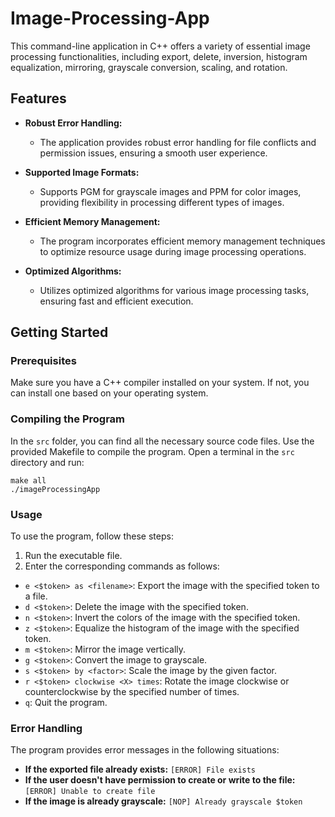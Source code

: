 # Image-Processing-App

This command-line application in C++ offers a variety of essential image processing functionalities, including export, delete, inversion, histogram equalization, mirroring, grayscale conversion, scaling, and rotation.

## Features

- **Robust Error Handling:**
  - The application provides robust error handling for file conflicts and permission issues, ensuring a smooth user experience.

- **Supported Image Formats:**
  - Supports PGM for grayscale images and PPM for color images, providing flexibility in processing different types of images.

- **Efficient Memory Management:**
  - The program incorporates efficient memory management techniques to optimize resource usage during image processing operations.

- **Optimized Algorithms:**
  - Utilizes optimized algorithms for various image processing tasks, ensuring fast and efficient execution.

## Getting Started

### Prerequisites

Make sure you have a C++ compiler installed on your system. If not, you can install one based on your operating system.

### Compiling the Program

In the `src` folder, you can find all the necessary source code files. Use the provided Makefile to compile the program. Open a terminal in the `src` directory and run:

```
make all
./imageProcessingApp
```
### Usage

To use the program, follow these steps:

1. Run the executable file.
2. Enter the corresponding commands as follows:

- `e <$token> as <filename>`: Export the image with the specified token to a file.
- `d <$token>`: Delete the image with the specified token.
- `n <$token>`: Invert the colors of the image with the specified token.
- `z <$token>`: Equalize the histogram of the image with the specified token.
- `m <$token>`: Mirror the image vertically.
- `g <$token>`: Convert the image to grayscale.
- `s <$token> by <factor>`: Scale the image by the given factor.
- `r <$token> clockwise <X> times`: Rotate the image clockwise or counterclockwise by the specified number of times.
- `q`: Quit the program.

### Error Handling

The program provides error messages in the following situations:

- **If the exported file already exists:** `[ERROR] File exists`
- **If the user doesn't have permission to create or write to the file:** `[ERROR] Unable to create file`
- **If the image is already grayscale:** `[NOP] Already grayscale $token`
